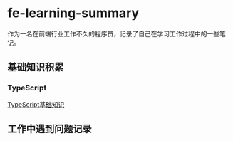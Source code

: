# fe-learning-summary

作为一名在前端行业工作不久的程序员，记录了自己在学习工作过程中的一些笔记。

## 基础知识积累

### TypeScript

[TypeScript基础知识](./TypeScript%E5%9F%BA%E7%A1%80%E7%9F%A5%E8%AF%86.md)


## 工作中遇到问题记录




